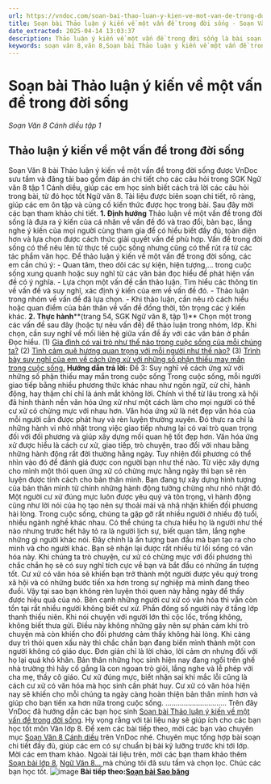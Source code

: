 ```yaml
---
url: https://vndoc.com/soan-bai-thao-luan-y-kien-ve-mot-van-de-trong-doi-song-296962
title: Soạn bài Thảo luận ý kiến về một vấn đề trong đời sống - Soạn Văn 8 Cánh diều tập 1 - VnDoc.com
date_extracted: 2025-04-14 13:03:37
description: Thảo luận ý kiến về một vấn đề trong đời sống là bài soạn bài mẫu thuộc chương trình Ngữ văn lớp 8, học kì 1. Mời các bạn cùng tham khảo bài soạn để chuẩn bị cho bài học sắp tới của mình.
keywords: soạn văn 8,văn 8,Soạn bài Thảo luận ý kiến về một vấn đề trong đời sống,ngữ văn 8,soan van 8,soạn văn lớp 8,giải văn 8,soạn văn 8 tập 1,soạn văn 8 Thảo luận ý kiến về một vấn đề trong đời sống,soạn Thảo luận ý kiến về một vấn đề trong đời sống,soạn văn 8 cánh diều,văn 8 cánh diều,ngữ văn 8 cánh diều,Thảo luận ý kiến về một vấn đề trong đời sống
---
```


# Soạn bài Thảo luận ý kiến về một vấn đề trong đời sống
 _Soạn Văn 8 Cánh diều tập 1_
## Thảo luận ý kiến về một vấn đề trong đời sống
Soạn Văn 8 bài Thảo luận ý kiến về một vấn đề trong đời sống được VnDoc sưu tầm và đăng tải bao gồm đáp án chi tiết cho các câu hỏi trong SGK Ngữ văn 8 tập 1 Cánh diều, giúp các em học sinh biết cách trả lời các câu hỏi trong bài, từ đó học tốt Ngữ văn 8. Tài liệu được biên soạn chi tiết, rõ ràng, giúp các em ôn tập và củng cố kiến thức được học trong bài. Sau đây mời các bạn tham khảo chi tiết.
**1\. Định hướng**
Thảo luận về một vấn đề trong đời sống là đưa ra ý kiến của cá nhân về vấn đề đó và trao đổi, bàn bạc, lắng nghe ý kiến của mọi người cùng tham gia để có hiểu biết đầy đủ, toàn diện hơn và lựa chọn được cách thức giải quyết vấn đề phù hợp.
Vấn đề trong đời sống có thể nêu lên từ thực tế cuộc sống nhưng cũng có thể rút ra từ các tác phẩm văn học.
Để thảo luận ý kiến về một vấn đề trong đời sống, các em cần chú ý:
\- Quan tâm, theo dõi các sự kiện, hiện tượng,... trong cuộc sống xung quanh hoặc suy nghĩ từ các văn bản đọc hiểu để phát hiện vấn đề có ý nghĩa.
\- Lựa chọn một vấn đề cần thảo luận. Tìm hiểu các thông tin về vấn đề và suy nghĩ, xác định ý kiến của em về vấn đề đó.
\- Thảo luận trong nhóm về vấn đề đã lựa chọn.
\- Khi thảo luận, cần nêu rõ cách hiểu hoặc quan điểm của bản thân về vấn đề đồng thời, tôn trọng các ý kiến khác.
**2\. Thực hành****\(trang 54, SGK Ngữ văn 8, tập 1\)**
Chọn một trong các vấn đề sau đây \(hoặc tự nêu vấn đề\) để thảo luận trong nhóm, lớp. Khi chọn, cần suy nghĩ về mối liên hệ giữa vấn đề ấy với các văn bản ở phần Đọc hiểu.
\(1\) [Gia đình có vai trò như thế nào trong cuộc sống của mỗi chúng ta?](<https://vndoc.com/gia-dinh-co-vai-tro-nhu-the-nao-trong-cuoc-song-cua-moi-chung-ta-296963>)
\(2\) [Tình cảm quê hương quan trọng với mỗi người như thế nào?](<https://vndoc.com/thao-luan-tinh-cam-que-huong-quan-trong-voi-moi-nguoi-nhu-the-nao-296971>)
\(3\) [Trình bày suy nghĩ của em về cách ứng xử với những số phận thiếu may mắn trong cuộc sống.](<https://vndoc.com/trinh-bay-suy-nghi-cua-em-ve-cach-ung-xu-voi-nhung-so-phan-thieu-may-man-trong-cuoc-song-296973>)
**Hướng dẫn trả lời:**
Đề 3: Suy nghĩ về cách ứng xử với những số phận thiếu may mắn trong cuộc sống
Trong cuộc sống, mỗi người giao tiếp bằng nhiều phương thức khác nhau như ngôn ngữ, cử chỉ, hành động, hay thậm chí chỉ là ánh mắt không lời. Chính vì thế từ lâu trong xã hội đã hình thành nền văn hóa ứng xử như một cách làm cho mọi người có thể cư xử có chừng mực với nhau hơn.
Văn hóa ứng xử là nét đẹp văn hóa của mỗi người cần được phát huy và rèn luyện thường xuyên. Đó thực ra chỉ là những hành vi nhỏ nhặt trong việc giao tiếp nhưng lại có vai trò quan trọng đối với đối phương và giúp xây dựng mối quan hệ tốt đẹp hơn.
Văn hóa ứng xử được hiểu là cách cư xử, giao tiếp, trò chuyện, trao đổi với nhau bằng những hành động rất đời thường hằng ngày. Tuy nhiên đối phương có thể nhìn vào đó để đánh giá được con người bạn như thế nào.
Từ việc xây dựng cho mình một thói quen ứng xử có chừng mực hằng ngày thì bạn sẽ rèn luyện được tính cách cho bản thân mình. Bạn đang tự xây dựng hình tượng của bản thân mình từ chính những hành động tưởng chừng như nhỏ nhặt đó.
Một người cư xử đúng mực luôn được yêu quý và tôn trọng, vì hành động cũng như lời nói của họ tạo nên sự thoải mái và nhã nhặn khiến đối phương hài lòng. Trong cuộc sống, chúng ta gặp gỡ rất nhiều người ở nhiều độ tuổi, nhiều ngành nghề khác nhau. Có thể chúng ta chưa hiểu họ là người như thế nào nhưng trước hết hãy tỏ ra là người lịch sự, biết quan tâm, lắng nghe những gì người khác nói. Đây chính là ấn tượng ban đầu mà bạn tạo ra cho mình và cho người khác. Bạn sẽ nhận lại được rất nhiều từ lối sống có văn hóa này.
Khi chúng ta trò chuyện, cư xử có chừng mực với đối phương thì chắc chắn họ sẽ có suy nghĩ tích cực về bạn và bắt đầu có những ấn tượng tốt.
Cư xử có văn hóa sẽ khiến bạn trở thành một người được yêu quý trong xã hội và có những bước tiến xa hơn trong sự nghiệp mà mình đang theo đuổi. Vậy tại sao bạn không rèn luyện thói quen này hằng ngày để thấy được hiệu quả của nó.
Bên cạnh những người cư xử có văn hóa thì vẫn còn tồn tại rất nhiều người không biết cư xử. Phần đông số người này ở tầng lớp thanh thiếu niên. Khi nói chuyện với người lớn thì cộc lốc, trống không, không biết thưa gửi. Điều này không những gây nên sự phản cảm khi trò chuyện mà còn khiến cho đối phương cảm thấy không hài lòng. Khi càng duy trì thói quen xấu này thì chắc chắn bạn đang biến mình thành một con người không có giáo dục. Đơn giản chỉ là lời chào, lời cảm ơn nhưng đối với họ lại quá khó khăn.
Bản thân những học sinh hiện nay đang ngồi trên ghế nhà trường thì hãy cố gắng là con ngoan trò giỏi, lắng nghe và lễ phép với cha mẹ, thầy cô giáo. Cư xử đúng mực, biết nhận sai khi mắc lỗi cũng là cách cư xử có văn hóa mà học sinh cần phát huy.
Cư xử có văn hóa hiện nay sẽ khiến cho mỗi chúng ta ngày càng hoàn thiện bản thân mình hơn và giúp cho bạn tiến xa hơn nữa trong cuộc sống.
..............................
Trên đây VnDoc đã hướng dẫn các bạn học sinh [Soạn bài Thảo luận ý kiến về một vấn đề trong đời sống](<https://vndoc.com/soan-bai-thao-luan-y-kien-ve-mot-van-de-trong-doi-song-296962>). Hy vọng rằng với tài liệu này sẽ giúp ích cho các bạn học tốt môn Văn lớp 8. Để xem các bài tiếp theo, mời các bạn vào chuyên mục [Soạn Văn 8 Cánh diều](<https://vndoc.com/ngu-van-8-canh-dieu>) trên VnDoc nhé. Chuyên mục tổng hợp bài soạn chi tiết đầy đủ, giúp các em có sự chuẩn bị bài kỹ lưỡng trước khi tới lớp. Mời các em tham khảo.
Ngoài tài liệu trên, mời các bạn tham khảo thêm [Soạn bài lớp 8](<https://vndoc.com/soan-bai-lop8>), [Ngữ Văn 8... ](<https://vndoc.com/ngu-van-lop8>)mà chúng tôi đã sưu tầm và chọn lọc. Chúc các bạn học tốt.
![image](https://i.vdoc.vn/data/image/2022/08/26/ban-tay.svg) **Bài tiếp theo:[Soạn bài Sao băng](<https://vndoc.com/soan-bai-thao-luan-y-kien-ve-mot-van-de-trong-doi-song-296962>)**

